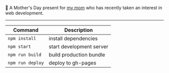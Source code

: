 :gift_heart: A Mother's Day present for [my mom](https://github.com/TinaBreaton) who has recently taken an interest in web development.

---

| Command | Description |
|---------|-------------|
| `npm install` | install dependencies |
| `npm start` | start development server |
| `npm run build` | build production bundle |
| `npm run deploy` | deploy to gh-pages |